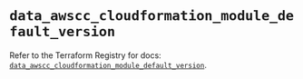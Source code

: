 # `data_awscc_cloudformation_module_default_version`

Refer to the Terraform Registry for docs: [`data_awscc_cloudformation_module_default_version`](https://registry.terraform.io/providers/hashicorp/awscc/0.70.0/docs/data-sources/cloudformation_module_default_version).
